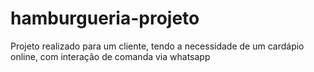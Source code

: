# hamburgueria-projeto
Projeto realizado para um cliente, tendo a necessidade de um cardápio online, com interação de comanda via whatsapp

